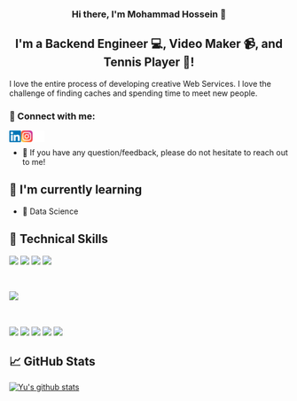 
<h3 align="center">
Hi there, I'm Mohammad Hossein 👋
</h3>

<h2 align="center">
I'm a Backend Engineer 💻, Video Maker 📹, and Tennis Player 🎾!
</h2> 

I love the entire process of developing creative Web Services. I love the challenge of finding caches and spending time to meet new people.

### 🤝 Connect with me:

<a href="https://www.linkedin.com/in/mohammad-hossein-zadeh-abbas/"><img align="left" src="https://raw.githubusercontent.com/mhzauser/mhzauser/main/images/linkedin.svg" alt="Mohammad Hosssein | LinkedIn" width="21px"/></a>
<a href="https://www.instagram.com/mhzuser/"><img align="left" src="https://raw.githubusercontent.com/mhzauser/mhzauser/main/images/instagram.svg" alt="Mohammad Hossein | Instagram" width="21px"/></a>
<a href="mohammadhossein.zadehabbas@gmail.com"><img align="left" src="https://raw.githubusercontent.com/mhzauser/mhzauser/main/images/emails.png" alt="Mohammad Hossein | Email" width="21px"/></a>
</br>

- 💬 If you have any question/feedback, please do not hesitate to reach out to me!

## 🌱 I'm currently learning

- 🤖 Data Science

## 💼 Technical Skills

![](https://img.shields.io/badge/Code-PostgreSQL-informational?style=flat&logo=PostgreSQL&color=336791)
![](https://img.shields.io/badge/Code-SQLite-informational?style=flat&logo=SQLite&color=003B57)
![](https://img.shields.io/badge/Code-Python-informational?style=flat&logo=Python&color=003B57)
![](https://img.shields.io/badge/Code-Mysql-informational?style=flat&logo=Mysql&color=336791)

</br>

![](https://img.shields.io/badge/Style-Docker-informational?style=flat&logo=Docker&color=1572B6)


</br>

![](https://img.shields.io/badge/Tools-Ansible-informational?style=Ansible&logo=NPM&color=CB3837)
![](https://img.shields.io/badge/Tools-Postman-informational?style=flat&logo=Postman&color=FF6C37)
![](https://img.shields.io/badge/Tools-Git-informational?style=flat&logo=Git&color=F05032)
![](https://img.shields.io/badge/Tools-GitHub-informational?style=flat&logo=GitHub&color=181717)
![](https://img.shields.io/badge/Tools-Gitlab-informational?style=flat&logo=Gitlab&color=FF6C37)


## 📈 GitHub Stats 

[![Yu's github stats](https://github-readme-stats.vercel.app/api?username=mhzauser)](https://github.com/mhzauser)
